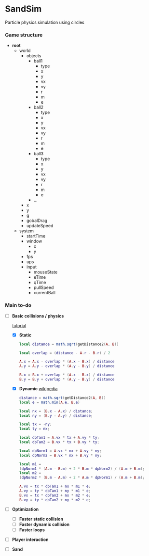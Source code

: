 # SandSim

Particle physics simulation using circles

### Game structure

- **root**
    + world
        * objects
            - ball1
                + type
                + x
                + y
                + vx
                + vy
                + r
                + m
                + e
            - ball2
                + type
                + x
                + y
                + vx
                + vy
                + r
                + m
                + e
            - ball3
                + type
                + x
                + y
                + vx
                + vy
                + r
                + m
                + e
            - ...
        * x
        * y
        * g
        * gobalDrag
        * updateSpeed
    + system
        * startTime
        * window
            - x
            - y
        * fps
        * ups
        * input
            - mouseState
            - eTime
            - qTime
            - pullSpeed
            - currentBall

### Main to-do

- [ ] **Basic collisions / physics**

    [tutorial](https://github.com/OneLoneCoder/videos/blob/master/OneLoneCoder_Balls1.cpp)

    - [x] **Static**
      
        ```lua
        local distance = math.sqrt(getDistance2(A, B))

        local overlap = (distance - A.r - B.r) / 2

        A.x = A.x - overlap * (A.x - B.x) / distance
        A.y = A.y - overlap * (A.y - B.y) / distance

        B.x = B.x + overlap * (A.x - B.x) / distance
        B.y = B.y + overlap * (A.y - B.y) / distance
    	```
    	
    - [x] **Dynamic**
      [wikipedia](https://en.wikipedia.org/wiki/Elastic_collision)
		
    	```lua
        distance = math.sqrt(getDistance2(A, B))
        local e = math.min(A.e, B.e)
      
        local nx = (B.x - A.x) / distance;
        local ny = (B.y - A.y) / distance;
      
        local tx = -ny;
        local ty = nx;
      
        local dpTan1 = A.vx * tx + A.vy * ty;
        local dpTan2 = B.vx * tx + B.vy * ty;
      
        local dpNorm1 = A.vx * nx + A.vy * ny;
        local dpNorm2 = B.vx * nx + B.vy * ny;
      
        local m1 = 
        (dpNorm1 * (A.m - B.m) + 2 * B.m * dpNorm2) / (A.m + B.m);
        local m2 = 
        (dpNorm2 * (B.m - A.m) + 2 * A.m * dpNorm1) / (A.m + B.m);
      
        A.vx = tx * dpTan1 + nx * m1 * e;
        A.vy = ty * dpTan1 + ny * m1 * e;
        B.vx = tx * dpTan2 + nx * m2 * e;
        B.vy = ty * dpTan2 + ny * m2 * e;
    	```

- [ ] **Optimization**
	- [ ] **Faster static collision**
	- [ ] **Faster dynamic collision**
	- [ ] **Faster loops**
    
- [ ] **Player interaction**
- [ ] **Sand**
